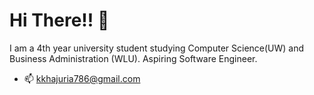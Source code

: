 # Hi There!! :wave:

I am a 4th year university student studying Computer Science(UW) and Business Administration (WLU). Aspiring Software Engineer.

- :mailbox: kkhajuria786@gmail.com
